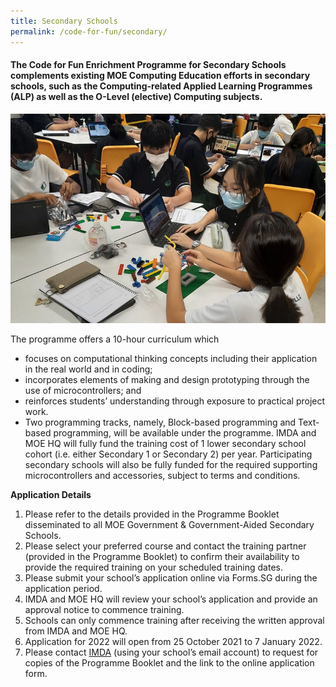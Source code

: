 ```yaml
---
title: Secondary Schools
permalink: /code-for-fun/secondary/
---
```

#### The Code for Fun Enrichment Programme for Secondary Schools complements existing MOE Computing Education efforts in secondary schools, such as the Computing-related Applied Learning Programmes (ALP) as well as the O-Level (elective) Computing subjects.

![Students coding in class](/images/cff/codeforfun2.jpg)

The programme offers a 10-hour curriculum which
* focuses on computational thinking concepts including their application in the real world and in coding;
* incorporates elements of making and design prototyping through the use of microcontrollers; and
* reinforces students’ understanding through exposure to practical project work.
* Two programming tracks, namely, Block-based programming and Text-based programming, will be available under the programme.
IMDA and MOE HQ will fully fund the training cost of 1 lower secondary school cohort (i.e. either Secondary 1 or Secondary 2) per year. Participating secondary schools will also be fully funded for the required supporting microcontrollers and accessories, subject to terms and conditions.


**Application Details**


1. Please refer to the details provided in the Programme Booklet disseminated to all MOE Government & Government-Aided Secondary Schools.
2. Please select your preferred course and contact the training partner (provided in the Programme Booklet) to confirm their availability to provide the required training on your scheduled training dates.
3. Please submit your school’s application online via Forms.SG during the application period.
4. IMDA and MOE HQ will review your school’s application and provide an approval notice to commence training.
5. Schools can only commence training after receiving the written approval from IMDA and MOE HQ.
6. Application for 2022 will open from 25 October 2021 to 7 January 2022.
7. Please contact [IMDA](mailto:sing_yuan_tan_from.tp@imda.gov.sg,imda_codesg@imda.gov.sg) (using your school’s email account) to request for copies of the Programme Booklet and the link to the online application form.